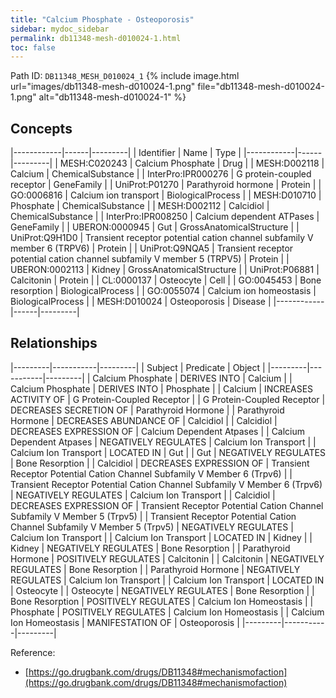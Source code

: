 ```yaml
---
title: "Calcium Phosphate - Osteoporosis"
sidebar: mydoc_sidebar
permalink: db11348-mesh-d010024-1.html
toc: false 
---
```



Path ID: `DB11348_MESH_D010024_1`
{% include image.html url="images/db11348-mesh-d010024-1.png" file="db11348-mesh-d010024-1.png" alt="db11348-mesh-d010024-1" %}

## Concepts

|------------|------|---------|
| Identifier | Name | Type    |
|------------|------|---------|
| MESH:C020243 | Calcium Phosphate | Drug |
| MESH:D002118 | Calcium | ChemicalSubstance |
| InterPro:IPR000276 | G protein-coupled receptor | GeneFamily |
| UniProt:P01270 | Parathyroid hormone | Protein |
| GO:0006816 | Calcium ion transport | BiologicalProcess |
| MESH:D010710 | Phosphate | ChemicalSubstance |
| MESH:D002112 | Calcidiol | ChemicalSubstance |
| InterPro:IPR008250 | Calcium dependent ATPases | GeneFamily |
| UBERON:0000945 | Gut | GrossAnatomicalStructure |
| UniProt:Q9H1D0 | Transient receptor potential cation channel subfamily V member 6 (TRPV6) | Protein |
| UniProt:Q9NQA5 | Transient receptor potential cation channel subfamily V member 5 (TRPV5) | Protein |
| UBERON:0002113 | Kidney | GrossAnatomicalStructure |
| UniProt:P06881 | Calcitonin | Protein |
| CL:0000137 | Osteocyte | Cell |
| GO:0045453 | Bone resorption | BiologicalProcess |
| GO:0055074 | Calcium ion homeostasis | BiologicalProcess |
| MESH:D010024 | Osteoporosis | Disease |
|------------|------|---------|

## Relationships

|---------|-----------|---------|
| Subject | Predicate | Object  |
|---------|-----------|---------|
| Calcium Phosphate | DERIVES INTO | Calcium |
| Calcium Phosphate | DERIVES INTO | Phosphate |
| Calcium | INCREASES ACTIVITY OF | G Protein-Coupled Receptor |
| G Protein-Coupled Receptor | DECREASES SECRETION OF | Parathyroid Hormone |
| Parathyroid Hormone | DECREASES ABUNDANCE OF | Calcidiol |
| Calcidiol | DECREASES EXPRESSION OF | Calcium Dependent Atpases |
| Calcium Dependent Atpases | NEGATIVELY REGULATES | Calcium Ion Transport |
| Calcium Ion Transport | LOCATED IN | Gut |
| Gut | NEGATIVELY REGULATES | Bone Resorption |
| Calcidiol | DECREASES EXPRESSION OF | Transient Receptor Potential Cation Channel Subfamily V Member 6 (Trpv6) |
| Transient Receptor Potential Cation Channel Subfamily V Member 6 (Trpv6) | NEGATIVELY REGULATES | Calcium Ion Transport |
| Calcidiol | DECREASES EXPRESSION OF | Transient Receptor Potential Cation Channel Subfamily V Member 5 (Trpv5) |
| Transient Receptor Potential Cation Channel Subfamily V Member 5 (Trpv5) | NEGATIVELY REGULATES | Calcium Ion Transport |
| Calcium Ion Transport | LOCATED IN | Kidney |
| Kidney | NEGATIVELY REGULATES | Bone Resorption |
| Parathyroid Hormone | POSITIVELY REGULATES | Calcitonin |
| Calcitonin | NEGATIVELY REGULATES | Bone Resorption |
| Parathyroid Hormone | NEGATIVELY REGULATES | Calcium Ion Transport |
| Calcium Ion Transport | LOCATED IN | Osteocyte |
| Osteocyte | NEGATIVELY REGULATES | Bone Resorption |
| Bone Resorption | POSITIVELY REGULATES | Calcium Ion Homeostasis |
| Phosphate | POSITIVELY REGULATES | Calcium Ion Homeostasis |
| Calcium Ion Homeostasis | MANIFESTATION OF | Osteoporosis |
|---------|-----------|---------|

Reference: 
  - [https://go.drugbank.com/drugs/DB11348#mechanismofaction](https://go.drugbank.com/drugs/DB11348#mechanismofaction)
